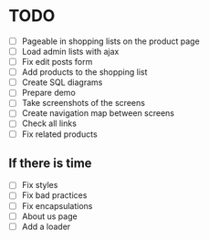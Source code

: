 # TODO

- [ ] Pageable in shopping lists on the product page
- [ ] Load admin lists with ajax
- [ ] Fix edit posts form
- [ ] Add products to the shopping list
- [ ] Create SQL diagrams
- [ ] Prepare demo
- [ ] Take screenshots of the screens
- [ ] Create navigation map between screens
- [ ] Check all links
- [ ] Fix related products

## If there is time
- [ ] Fix styles
- [ ] Fix bad practices
- [ ] Fix encapsulations
- [ ] About us page
- [ ] Add a loader